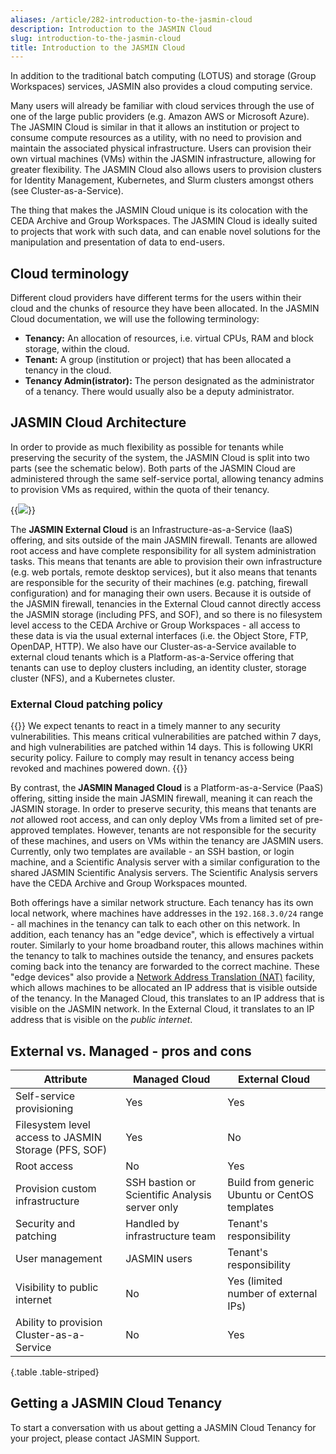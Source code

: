 ```yaml
---
aliases: /article/282-introduction-to-the-jasmin-cloud
description: Introduction to the JASMIN Cloud
slug: introduction-to-the-jasmin-cloud
title: Introduction to the JASMIN Cloud
---
```


In addition to the traditional batch computing (LOTUS) and storage (Group
Workspaces) services, JASMIN also provides a cloud computing service.

Many users will already be familiar with cloud services through the use of one
of the large public providers (e.g. Amazon AWS or Microsoft Azure). The JASMIN
Cloud is similar in that it allows an institution or project to consume
compute resources as a utility, with no need to provision and maintain the
associated physical infrastructure. Users can provision their own virtual
machines (VMs) within the JASMIN infrastructure, allowing for greater
flexibility. The JASMIN Cloud also allows users to provision clusters for
Identity Management, Kubernetes, and Slurm clusters amongst others (see
Cluster-as-a-Service).

The thing that makes the JASMIN Cloud unique is its colocation with the CEDA
Archive and Group Workspaces. The JASMIN Cloud is ideally suited to projects
that work with such data, and can enable novel solutions for the manipulation
and presentation of data to end-users.

## Cloud terminology

Different cloud providers have different terms for the users within their
cloud and the chunks of resource they have been allocated. In the JASMIN Cloud
documentation, we will use the following terminology:

- **Tenancy:** An allocation of resources, i.e. virtual CPUs, RAM and block storage, within the cloud.
- **Tenant:** A group (institution or project) that has been allocated a tenancy in the cloud.
- **Tenancy Admin(istrator):** The person designated as the administrator of a tenancy. There would usually also be a deputy administrator.

## JASMIN Cloud Architecture

In order to provide as much flexibility as possible for tenants while
preserving the security of the system, the JASMIN Cloud is split into two
parts (see the schematic below). Both parts of the JASMIN Cloud are
administered through the same self-service portal, allowing tenancy admins to
provision VMs as required, within the quota of their tenancy.

{{<image src="img/docs/introduction-to-the-jasmin-cloud/file-rJTVn4CXil.png" caption="jasmin cloud achitecture">}}

The **JASMIN External Cloud** is an Infrastructure-as-a-Service (IaaS)
offering, and sits outside of the main JASMIN firewall. Tenants are allowed
root access and have complete responsibility for all system administration
tasks. This means that tenants are able to provision their own infrastructure
(e.g. web portals, remote desktop services), but it also means that tenants
are responsible for the security of their machines (e.g. patching, firewall
configuration) and for managing their own users. Because it is outside of the
JASMIN firewall, tenancies in the External Cloud cannot directly access the
JASMIN storage (including PFS, and SOF), and so there is no filesystem level
access to the CEDA Archive or Group Workspaces - all access to these data is
via the usual external interfaces (i.e. the Object Store, FTP, OpenDAP, HTTP).
We also have our Cluster-as-a-Service available to external cloud tenants
which is a Platform-as-a-Service offering that tenants can use to deploy
clusters including, an identity cluster, storage cluster (NFS), and a
Kubernetes cluster.

### External Cloud patching policy

{{<alert type="info">}}
We expect tenants to react in a timely manner to any security vulnerabilities.
This means critical vulnerabilities are patched within 7 days, and high
vulnerabilities are patched within 14 days. This is following UKRI security
policy. Failure to comply may result in tenancy access being revoked and
machines powered down.
{{</alert>}}

By contrast, the **JASMIN Managed Cloud** is a Platform-as-a-Service (PaaS)
offering, sitting inside the main JASMIN firewall, meaning it can reach the
JASMIN storage. In order to preserve security, this means that tenants are
_not_ allowed root access, and can only deploy VMs from a limited set of pre-
approved templates. However, tenants are not responsible for the security of
these machines, and users on VMs within the tenancy are JASMIN users.
Currently, only two templates are available - an SSH bastion, or login
machine, and a Scientific Analysis server with a similar configuration to the
shared JASMIN Scientific Analysis servers. The Scientific Analysis servers
have the CEDA Archive and Group Workspaces mounted.

Both offerings have a similar network structure. Each tenancy has its own
local network, where machines have addresses in the `192.168.3.0/24` range -
all machines in the tenancy can talk to each other on this network. In
addition, each tenancy has an "edge device", which is effectively a virtual
router. Similarly to your home broadband router, this allows machines within
the tenancy to talk to machines outside the tenancy, and ensures packets
coming back into the tenancy are forwarded to the correct machine. These "edge
devices" also provide a [Network Address Translation
(NAT)](https://en.wikipedia.org/wiki/Network_address_translation) facility,
which allows machines to be allocated an IP address that is visible outside of
the tenancy. In the Managed Cloud, this translates to an IP address that is
visible on the JASMIN network. In the External Cloud, it translates to an IP
address that is visible on the _public internet_.

## External vs. Managed - pros and cons

Attribute |  Managed Cloud  |  External Cloud  
---|---|---  
Self-service provisioning  |  Yes  |  Yes  
Filesystem level access to JASMIN Storage (PFS, SOF)  |  Yes  |  No  
Root access  |  No  |  Yes  
Provision custom infrastructure  |  SSH bastion or Scientific Analysis server only  |  Build from generic Ubuntu or CentOS templates  
Security and patching  |  Handled by infrastructure team  |  Tenant's responsibility  
User management  |  JASMIN users  |  Tenant's responsibility  
Visibility to public internet  |  No  |  Yes (limited number of external IPs)   
Ability to provision Cluster-as-a-Service  |  No  |  Yes
{.table .table-striped}
  
## Getting a JASMIN Cloud Tenancy

To start a conversation with us about getting a JASMIN Cloud Tenancy for your
project, please contact JASMIN Support.
